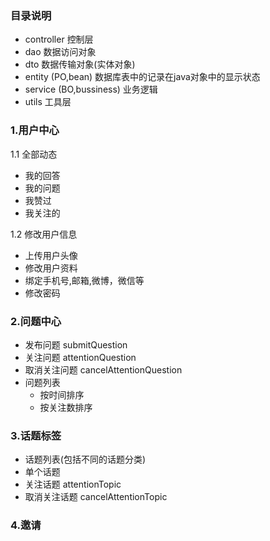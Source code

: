 ### 目录说明

- controller 控制层
- dao        数据访问对象
- dto        数据传输对象(实体对象)
- entity (PO,bean) 		数据库表中的记录在java对象中的显示状态
- service (BO,bussiness) 业务逻辑
- utils      工具层

### 1.用户中心

1.1 全部动态

- 我的回答
- 我的问题
- 我赞过
- 我关注的

1.2 修改用户信息

- 上传用户头像
- 修改用户资料
- 绑定手机号,邮箱,微博，微信等
- 修改密码

### 2.问题中心

- 发布问题      submitQuestion
- 关注问题      attentionQuestion
- 取消关注问题   cancelAttentionQuestion
- 问题列表
	- 按时间排序
	- 按关注数排序

### 3.话题标签

- 话题列表(包括不同的话题分类)
- 单个话题
- 关注话题         attentionTopic
- 取消关注话题      cancelAttentionTopic

### 4.邀请
